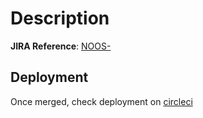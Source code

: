 # Description

<!--- Add JIRA reference here -->
**JIRA Reference**: [NOOS-<num>](https://noosenergy.atlassian.net/browse/NOOS-<num>)

## Deployment

Once merged, check deployment on [circleci](https://app.circleci.com/pipelines/github/noosenergy/noos-gateway)
